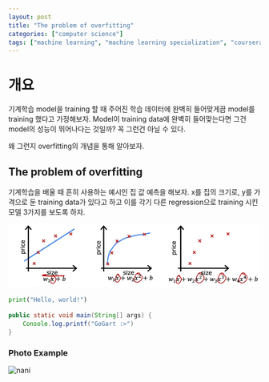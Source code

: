 ```yaml
---
layout: post
title: "The problem of overfitting"
categories: ["computer science"]
tags: ["machine learning", "machine learning specialization", "coursera"]   # TAG names should always be lowercase!
---
```


# 개요      

기계학습 model을 training 할 때 주어진 학습 데이터에 완벽히 들어맞게끔 model를 training 했다고 가정해보자. Model이 training data에 완벽히 들어맞는다면 그건 model의 성능이 뛰어나다는 것일까? 꼭 그런건 아닐 수 있다. 

왜 그런지 overfitting의 개념을 통해 알아보자. 


## The problem of overfitting

기계학습을 배울 때 흔히 사용하는 예시인 집 값 예측을 해보자. x를 집의 크기로, y를 가격으로 둔 training data가 있다고 하고 이를 각기 다른 regression으로 training 시킨 모델 3가지를 보도록 하자. 

![Comparing different performance of linear regression models](ex1.PNG)



```python
print("Hello, world!") 
```

```java
public static void main(String[] args) {
    Console.log.printf("GoGart :>")
}
```

### Photo Example

![nani](https://upload.wikimedia.org/wikipedia/commons/thumb/b/b6/Image_created_with_a_mobile_phone.png/640px-Image_created_with_a_mobile_phone.png)